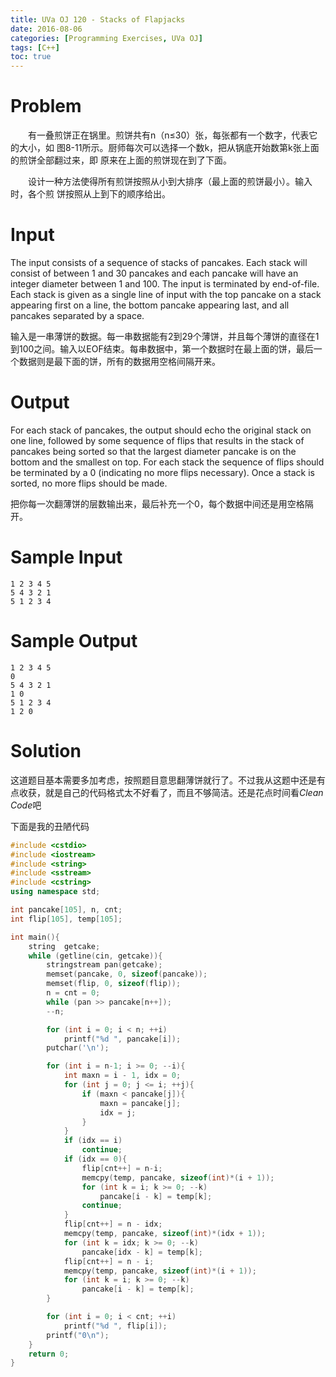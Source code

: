 ```yaml
---
title: UVa OJ 120 - Stacks of Flapjacks
date: 2016-08-06
categories: [Programming Exercises, UVa OJ]
tags: [C++]
toc: true
---
```




# **Problem**
&emsp;&emsp;有一叠煎饼正在锅里。煎饼共有n（n≤30）张，每张都有一个数字，代表它的大小，如 图8-11所示。厨师每次可以选择一个数k，把从锅底开始数第k张上面的煎饼全部翻过来，即 原来在上面的煎饼现在到了下面。  

&emsp;&emsp;设计一种方法使得所有煎饼按照从小到大排序（最上面的煎饼最小）。输入时，各个煎 饼按照从上到下的顺序给出。  

# **Input**
The input consists of a sequence of stacks of pancakes. Each stack will consist of between 1 and 30 pancakes and each pancake will have an integer diameter between 1 and 100. The input is terminated by end-of-file. Each stack is given as a single line of input with the top pancake on a stack appearing first on a line, the bottom pancake appearing last, and all pancakes separated by a space.  

输入是一串薄饼的数据。每一串数据能有2到29个薄饼，并且每个薄饼的直径在1到100之间。输入以EOF结束。每串数据中，第一个数据时在最上面的饼，最后一个数据则是最下面的饼，所有的数据用空格间隔开来。  

# **Output**
For each stack of pancakes, the output should echo the original stack on one line, followed by some sequence of flips that results in the stack of pancakes being sorted so that the largest diameter pancake is on the bottom and the smallest on top. For each stack the sequence of flips should be terminated by a 0 (indicating no more flips necessary). Once a stack is sorted, no more flips should be made.  

把你每一次翻薄饼的层数输出来，最后补充一个0，每个数据中间还是用空格隔开。  

# **Sample Input**
```
1 2 3 4 5
5 4 3 2 1
5 1 2 3 4
```
# **Sample Output**
```
1 2 3 4 5
0
5 4 3 2 1
1 0
5 1 2 3 4
1 2 0
```

# **Solution**
这道题目基本需要多加考虑，按照题目意思翻薄饼就行了。不过我从这题中还是有点收获，就是自己的代码格式太不好看了，而且不够简洁。还是花点时间看*Clean Code*吧  

下面是我的丑陋代码
```C++
#include <cstdio>
#include <iostream>
#include <string>
#include <sstream>
#include <cstring>
using namespace std;

int pancake[105], n, cnt;
int flip[105], temp[105];

int main(){
	string  getcake;
	while (getline(cin, getcake)){
		stringstream pan(getcake);
		memset(pancake, 0, sizeof(pancake));
		memset(flip, 0, sizeof(flip));
		n = cnt = 0;
		while (pan >> pancake[n++]);
		--n;

		for (int i = 0; i < n; ++i)
			printf("%d ", pancake[i]);
		putchar('\n');

		for (int i = n-1; i >= 0; --i){
			int maxn = i - 1, idx = 0;
			for (int j = 0; j <= i; ++j){
				if (maxn < pancake[j]){
					maxn = pancake[j];
					idx = j;
				}
			}
			if (idx == i)
				continue;
			if (idx == 0){
				flip[cnt++] = n-i;
				memcpy(temp, pancake, sizeof(int)*(i + 1));
				for (int k = i; k >= 0; --k)
					pancake[i - k] = temp[k];
				continue;
			}
			flip[cnt++] = n - idx;
			memcpy(temp, pancake, sizeof(int)*(idx + 1));
			for (int k = idx; k >= 0; --k)
				pancake[idx - k] = temp[k];
			flip[cnt++] = n - i;
			memcpy(temp, pancake, sizeof(int)*(i + 1));
			for (int k = i; k >= 0; --k)
				pancake[i - k] = temp[k];
		}

		for (int i = 0; i < cnt; ++i)
			printf("%d ", flip[i]);
		printf("0\n");
	}
	return 0;
}
```
